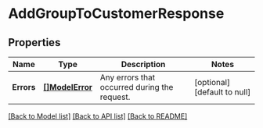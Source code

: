 # AddGroupToCustomerResponse

## Properties

 Name       | Type                         | Description                                  | Notes                        
------------|------------------------------|----------------------------------------------|------------------------------
 **Errors** | [**[]ModelError**](Error.md) | Any errors that occurred during the request. | [optional] [default to null] 

[[Back to Model list]](../README.md#documentation-for-models) [[Back to API list]](../README.md#documentation-for-api-endpoints) [[Back to README]](../README.md)

